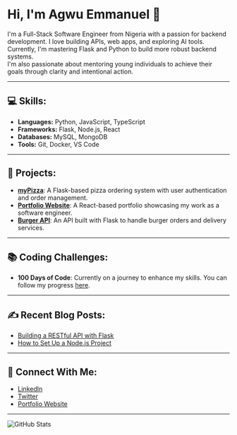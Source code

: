 

# Hi, I'm Agwu Emmanuel 👋

I'm a Full-Stack Software Engineer from Nigeria with a passion for backend development. I love building APIs, web apps, and exploring AI tools. Currently, I'm mastering Flask and Python to build more robust backend systems.  
I'm also passionate about mentoring young individuals to achieve their goals through clarity and intentional action.

---

## 💻 Skills:
- **Languages:** Python, JavaScript, TypeScript
- **Frameworks:** Flask, Node.js, React
- **Databases:** MySQL, MongoDB
- **Tools:** Git, Docker, VS Code

---

## 🚀 Projects:
- **[myPizza](https://github.com/username/myPizza)**: A Flask-based pizza ordering system with user authentication and order management.
- **[Portfolio Website](https://github.com/username/portfolio-website)**: A React-based portfolio showcasing my work as a software engineer.
- **[Burger API](https://github.com/username/burger-api)**: An API built with Flask to handle burger orders and delivery services.

---

## 📚 Coding Challenges:
- **100 Days of Code**: Currently on a journey to enhance my skills. You can follow my progress [here](https://github.com/username/100-days-of-code).

---

## ✍️ Recent Blog Posts:
- [Building a RESTful API with Flask](https://medium.com/@username/building-a-restful-api-with-flask)
- [How to Set Up a Node.js Project](https://medium.com/@username/how-to-set-up-a-node-js-project)

---

## 🤝 Connect With Me:
- [LinkedIn](https://www.linkedin.com/in/agwuemmanuel)
- [Twitter](https://twitter.com/username)
- [Portfolio Website](https://www.agwuemmanuel.dev)

---

![GitHub Stats](https://github-readme-stats.vercel.app/api?username=your-username&show_icons=true&theme=radical)


